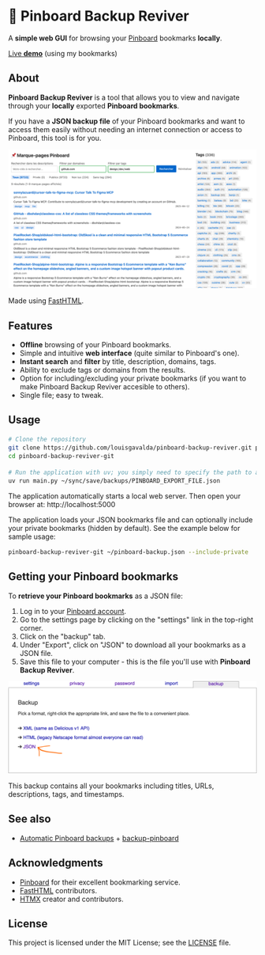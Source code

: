 # 📌 Pinboard Backup Reviver

A **simple web GUI** for browsing your [Pinboard](https://pinboard.in/) bookmarks **locally**.

[Live **demo**](https://pinboard-backup-reviver.apps.louis.ga/) (using my bookmarks)

## About

**Pinboard Backup Reviver** is a tool that allows you to view and navigate through your **locally** exported **Pinboard bookmarks**.

If you have a **JSON backup file** of your Pinboard bookmarks and want to access them easily without needing an internet connection or access to Pinboard, this tool is for you.

![](./screenshot_pinboard_backup_reviver.png "Screenshot of PBR")

Made using [FastHTML](https://fastht.ml/).

## Features

- **Offline** browsing of your Pinboard bookmarks.
- Simple and intuitive **web interface** (quite similar to Pinboard's one).
- **Instant search** and **filter** by title, description, domains, tags.
- Ability to exclude tags or domains from the results.
- Option for including/excluding your private bookmarks (if you want to make Pinboard Backup Reviver accesible to others).
- Single file; easy to tweak.

## Usage

```bash
# Clone the repository
git clone https://github.com/louisgavalda/pinboard-backup-reviver.git pinboard-backup-reviver-git
cd pinboard-backup-reviver-git

# Run the application with uv; you simply need to specify the path to a JSON Pinboard backup
uv run main.py ~/sync/save/backups/PINBOARD_EXPORT_FILE.json
```

The application automatically starts a local web server.
Then open your browser at: http://localhost:5000

The application loads your JSON bookmarks file and can optionally include your private bookmarks (hidden by default).
See the example below for sample usage:
```bash
pinboard-backup-reviver-git ~/pinboard-backup.json --include-private
```

## Getting your Pinboard bookmarks

To **retrieve your Pinboard bookmarks** as a JSON file:

1. Log in to your [Pinboard account](https://pinboard.in).
2. Go to the settings page by clicking on the "settings" link in the top-right corner.
3. Click on the "backup" tab.
4. Under "Export", click on "JSON" to download all your bookmarks as a JSON file.
5. Save this file to your computer - this is the file you'll use with **Pinboard Backup Reviver**.

![](./screenshot_pinboard.png "Screenshot of PBR")

This backup contains all your bookmarks including titles, URLs, descriptions, tags, and timestamps.

## See also

- [Automatic Pinboard backups](https://alexwlchan.net/2013/pinboard-backups/) + [backup-pinboard](https://github.com/alexwlchan/backup-pinboard) 

## Acknowledgments

- [Pinboard](https://pinboard.in) for their excellent bookmarking service.
- [FastHTML](https://fastht.ml/) contributors.
- [HTMX](https://htmx.org/) creator and contributors.

## License

This project is licensed under the MIT License; see the [LICENSE](LICENSE) file.
